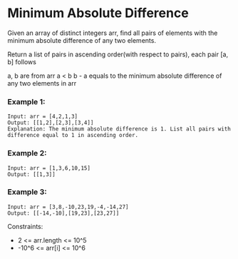 # Minimum Absolute Difference

Given an array of distinct integers arr, find all pairs of elements with the minimum absolute difference of any two elements.

Return a list of pairs in ascending order(with respect to pairs), each pair [a, b] follows

a, b are from arr
a < b
b - a equals to the minimum absolute difference of any two elements in arr

### Example 1:

```
Input: arr = [4,2,1,3]
Output: [[1,2],[2,3],[3,4]]
Explanation: The minimum absolute difference is 1. List all pairs with difference equal to 1 in ascending order.
```

### Example 2:

```
Input: arr = [1,3,6,10,15]
Output: [[1,3]]
```

### Example 3:

```
Input: arr = [3,8,-10,23,19,-4,-14,27]
Output: [[-14,-10],[19,23],[23,27]]
```

Constraints:

- 2 <= arr.length <= 10^5
- -10^6 <= arr[i] <= 10^6
